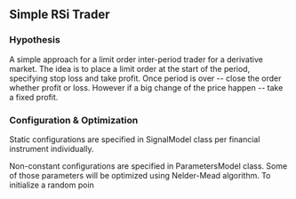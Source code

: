 ## Simple RSi Trader

### Hypothesis

A simple approach for a limit order inter-period trader for a derivative market. The idea is to place a limit order at the start of the period, specifying stop loss and take profit. Once period is over -- close the order whether profit or loss. However if a big change of the price happen -- take a fixed profit.

### Configuration & Optimization

Static configurations are specified in SignalModel class per financial instrument individually. 

Non-constant configurations are specified in ParametersModel class. Some of those parameters will be optimized using Nelder-Mead algorithm. To initialize a random poin